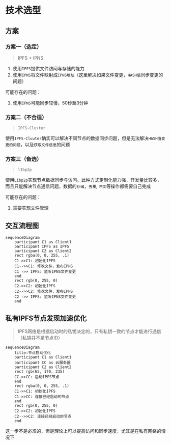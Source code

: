# 技术选型

## 方案

### 方案一（选定）

> IPFS + IPNS

1. 使用`IPFS`提供文件访问与存储的能力
2. 使用`IPNS`将文件映射成`IPNS地址`（这里解决如果文件变更，`HASH值`同步变更的问题） 

可能存在的问题：
1. 使用`IPNS`可能同步较慢，50秒至3分钟


### 方案二（不合适）

> `IPFS-Cluster` 

使用`IPFS-Cluuter`确实可以解决不同节点的数据同步问题，但是无法解决`HASH值变更的问题`，以及`获取文件信息`的问题


### 方案三（备选）

 > `lIbp2p`

使用`Libp2p`实现节点数据同步与访问。此种方式定制化能力强，开发量比较多，而且只能解决节点通信问题，数据的`存储`，`去重`, `冲突`等操作都需要自己完成

可能存在的问题：
1. 需要实现文件管理


## 交互流程图

```mermaid
sequenceDiagram
    participant C1 as Client1
    participant IPFS as IPFS
    participant C2 as Client2
    rect rgba(0, 0, 255, .1)
    C1->>C1: 初始化IPFS
    C1-->>C1: 修改文件，发布IPNS
    C1 ->> IPFS: 监听IPNS文件变更
    end
    rect rgb(0, 255, 0)
    C2->>C2: 初始化IPFS
    C2-->>C2: 修改文件，发布IPNS
    C2 ->> IPFS: 监听IPNS文件变更
    end
```

## 私有IPFS节点发现加速优化

> IPFS网络是根据启动时的私钥决定的，只有私钥一致的节点才能进行通信（私钥并不是节点ID）

```mermaid
sequenceDiagram
	title:节点启动优化
    participant C1 as Client1
    participant CC as 云服务器
    participant C2 as Client2
    rect rgb(65, 170, 235)
    CC->>CC: 启动IPFS节点
    end
    rect rgba(0, 0, 255, .1)
    C1->>C1: 初始化IPFS
    C1->>CC: 连接已经启动的节点
    end
    rect rgb(0, 255, 0)
    C2->>C2: 初始化IPFS
    C2-->>C2: 连接已经启动的节点
    end
```

这一步不是必须的，但是理论上可以提高访问和同步速度，尤其是在私有网络的情况下
